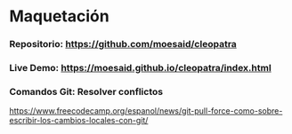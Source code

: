 # Maquetación
### Repositorio: https://github.com/moesaid/cleopatra
### Live Demo: https://moesaid.github.io/cleopatra/index.html
### Comandos Git: Resolver conflictos
https://www.freecodecamp.org/espanol/news/git-pull-force-como-sobre-escribir-los-cambios-locales-con-git/
